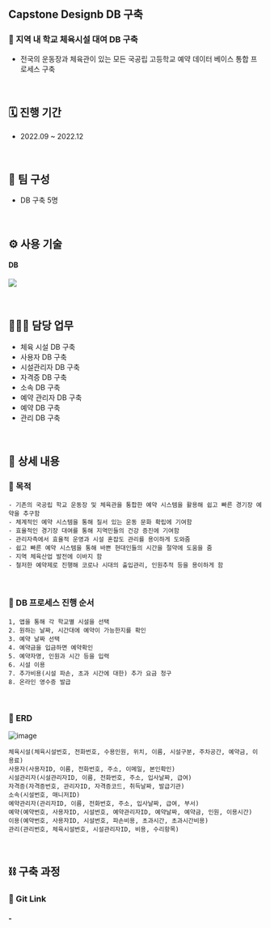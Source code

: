 ## Capstone Designb DB 구축
### 📌 지역 내 학교 체육시설 대여 DB 구축
- 전국의 운동장과 체육관이 있는 모든 국공립 고등학교 예약 데이터 베이스 통합 프로세스 구축

</br>

## 🗓️ 진행 기간
- 2022.09 ~ 2022.12

</br>

## 👥 팀 구성
- DB 구축 5명

</br>

## ⚙️ 사용 기술
#### DB
<img src="https://img.shields.io/badge/mysql-4479A1?style=for-the-badge&logo=mysql&logoColor=white">  <!--mysql-->

</br>

## 🙋🏻‍♂️ 담당 업무
- 체육 시설 DB 구축
- 사용자 DB 구축
- 시설관리자 DB 구축
- 자격증 DB 구축
- 소속 DB 구축
- 예약 관리자 DB 구축
- 예약 DB 구축
- 관리 DB 구축

</br>

## 📝 상세 내용
### 📌 목적
```
- 기존의 국공립 학교 운동장 및 체육관을 통합한 예약 시스템을 활용해 쉽고 빠른 경기장 예약을 추구함 
- 체계적인 예약 시스템을 통해 질서 있는 운동 문화 확립에 기여함 
- 효율적인 경기장 대여를 통해 지역민들의 건강 증진에 기여함 
- 관리자측에서 효율적 운영과 시설 혼잡도 관리를 용이하게 도와줌 
- 쉽고 빠른 예약 시스템을 통해 바쁜 현대인들의 시간을 절약에 도움을 줌 
- 지역 체육산업 발전에 이바지 함 
- 철저한 예약제로 진행해 코로나 시대의 출입관리, 인원추적 등을 용이하게 함
```

</br>

### 📌 DB 프로세스 진행 순서
```
1, 앱을 통해 각 학교별 시설을 선택
2. 원하는 날짜, 시간대에 예약이 가능한지를 확인
3. 예약 날짜 선택
4. 예약금을 입금하면 예약확인
5. 예약자명, 인원과 시간 등을 입력
6. 시설 이용
7. 추가비용(시설 파손, 초과 시간에 대한) 추가 요금 청구
8. 온라인 영수증 발급 
```

</br>

### 📌 ERD
![image](https://user-images.githubusercontent.com/117608997/215844304-72ffa407-267a-48f9-bbe6-a44565b15da6.png)
```
체육시설(체육시설번호, 전화번호, 수용인원, 위치, 이름, 시설구분, 주차공간, 예약금, 이용료)
사용자(사용자ID, 이름, 전화번호, 주소, 이메일, 본인확인)
시설관리자(시설관리자ID, 이름, 전화번호, 주소, 입사날짜, 급여)
자격증(자격증번호, 관리자ID, 자격증코드, 취득날짜, 발급기관)
소속(시설번호, 매니저ID)
예약관리자(관리자ID, 이름, 전화번호, 주소, 입사날짜, 급여, 부서)
예약(예약번호, 사용자ID, 시설번호, 예약관리자ID, 예약날짜, 예약금, 인원, 이용시간)
이용(예약번호, 사용자ID, 시설번호, 파손비용, 초과시간, 초과시간비용)
관리(관리번호, 체육시설번호, 시설관리자ID, 비용, 수리항목)
```

</br>

## ⛓️ 구축 과정
### 🔗 Git Link
#### - 
